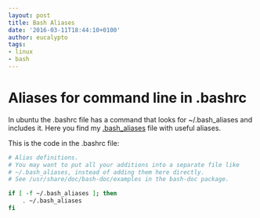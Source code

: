 ```yaml
---
layout: post
title: Bash Aliases
date: '2016-03-11T18:44:10+0100'
author: eucalypto
tags:
- linux
- bash
---
```


# Aliases for command line in .bashrc

In ubuntu the .bashrc file has a command that looks for ~/.bash_aliases
and includes it. Here you find my [.bash_aliases][bash_aliases] file
with useful aliases.

This is the code in the .bashrc file:

```bash
# Alias definitions.
# You may want to put all your additions into a separate file like
# ~/.bash_aliases, instead of adding them here directly.
# See /usr/share/doc/bash-doc/examples in the bash-doc package.

if [ -f ~/.bash_aliases ]; then
    . ~/.bash_aliases
fi
```

[bash_aliases]: https://raw.githubusercontent.com/eucalypto/potato/master/helpful_potato/linux/bash/dot.bash_aliases
